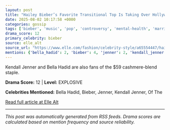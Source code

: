 ```yaml
---
layout: post
title: "Hailey Bieber’s Favorite Transitional Top Is Taking Over Hollywood"
date: 2025-08-02 10:17:58 +0000
categories: gossip
tags: ['bieber', 'music', 'pop', 'controversy', 'mental-health', 'marriage', 'source-elle_alt', 'drama-explosive']
drama_score: 12
primary_celebrity: bieber
source: elle_alt
source_url: "https://www.elle.com/fashion/celebrity-style/a65554447/hailey-bieber-intimissimi-boat-neck-ultralight-top/"
mentions: {'bella_hadid': 2, 'bieber': 4, 'jenner': 2, 'kendall_jenner': 2, 'of_the': 2}
---
```


Kendall Jenner and Bella Hadid are also fans of the $59 cashmere-blend staple.

**Drama Score:** 12 | **Level:** EXPLOSIVE

**Celebrities Mentioned:** Bella Hadid, Bieber, Jenner, Kendall Jenner, Of The

[Read full article at Elle Alt](https://www.elle.com/fashion/celebrity-style/a65554447/hailey-bieber-intimissimi-boat-neck-ultralight-top/)

---
*This post was automatically generated from RSS feeds. Drama scores are calculated based on mention frequency and source reliability.*
